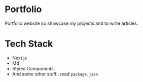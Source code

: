 # Portfolio 

Portfolio website so showcase my projects and to write articles. 

# Tech Stack
- Next js
- Md
- Styled Components
- And some other stuff.. read `package.json`